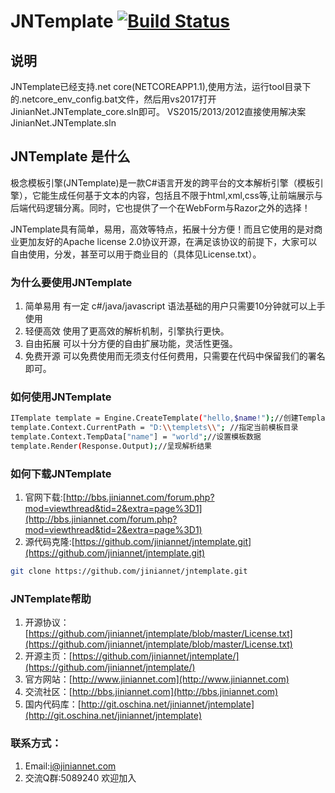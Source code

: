 ﻿# JNTemplate  [![Build Status](https://travis-ci.org/jiniannet/jntemplate.svg?branch=master)](https://travis-ci.org/jiniannet/jntemplate)
## 说明
JNTemplate已经支持.net core(NETCOREAPP1.1),使用方法，运行tool目录下的.netcore_env_config.bat文件，然后用vs2017打开JinianNet.JNTemplate_core.sln即可。
VS2015/2013/2012直接使用解决案JinianNet.JNTemplate.sln

## JNTemplate 是什么

极念模板引擎(JNTemplate)是一款C#语言开发的跨平台的文本解析引擎（模板引擎），它能生成任何基于文本的内容，包括且不限于html,xml,css等,让前端展示与后端代码逻辑分离。同时，它也提供了一个在WebForm与Razor之外的选择！

JNTemplate具有简单，易用，高效等特点，拓展十分方便！而且它使用的是对商业更加友好的Apache license 2.0协议开源，在满足该协议的前提下，大家可以自由使用，分发，甚至可以用于商业目的（具体见License.txt）。

### 为什么要使用JNTemplate
1. 简单易用 有一定 c#/java/javascript 语法基础的用户只需要10分钟就可以上手使用
2. 轻便高效 使用了更高效的解析机制，引擎执行更快。
3. 自由拓展 可以十分方便的自由扩展功能，灵活性更强。
4. 免费开源 可以免费使用而无须支付任何费用，只需要在代码中保留我们的署名即可。

### 如何使用JNTemplate
```bash
ITemplate template = Engine.CreateTemplate("hello,$name!");//创建Template实例
template.Context.CurrentPath = "D:\\templets\\"; //指定当前模板目录
template.Context.TempData["name"] = "world";//设置模板数据
template.Render(Response.Output);//呈现解析结果
```


### 如何下载JNTemplate

1. 官网下载:[http://bbs.jiniannet.com/forum.php?mod=viewthread&tid=2&extra=page%3D1](http://bbs.jiniannet.com/forum.php?mod=viewthread&tid=2&extra=page%3D1)
2. 源代码克隆:[https://github.com/jiniannet/jntemplate.git](https://github.com/jiniannet/jntemplate.git)


```bash
git clone https://github.com/jiniannet/jntemplate.git
```


### JNTemplate帮助

1. 开源协议：[https://github.com/jiniannet/jntemplate/blob/master/License.txt](https://github.com/jiniannet/jntemplate/blob/master/License.txt)
2. 开源主页：[https://github.com/jiniannet/jntemplate/](https://github.com/jiniannet/jntemplate/)
3. 官方网站：[http://www.jiniannet.com](http://www.jiniannet.com)
4. 交流社区：[http://bbs.jiniannet.com](http://bbs.jiniannet.com)
5. 国内代码库：[http://git.oschina.net/jiniannet/jntemplate](http://git.oschina.net/jiniannet/jntemplate)

### 联系方式：
1. Email:i@jiniannet.com
2. 交流Q群:5089240 欢迎加入
